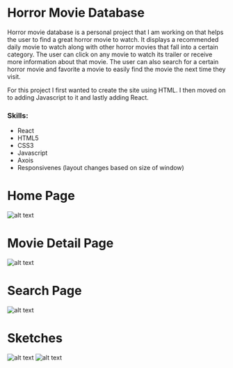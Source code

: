 # Horror Movie Database
Horror movie database is a personal project that I am working on that helps the user to find a great horror movie to watch. It displays a recommended daily movie to watch along with other horror movies that fall into a certain category. The user can click on any movie to watch its trailer or receive more information about that movie. The user can also search for a certain horror movie and favorite a movie to easily find the movie the next time they visit.

For this project I first wanted to create the site using HTML. I then moved on to adding Javascript to it and lastly adding React.

### Skills:
- React
- HTML5
- CSS3
- Javascript
- Axois
- Responsivenes (layout changes based on size of window)

# Home Page 
![alt text](https://github.com/jcmalott/Horror_Movie_Database/blob/master/pictures/HomePage.PNG)

# Movie Detail Page 
![alt text](https://github.com/jcmalott/Horror_Movie_Database/blob/master/pictures/Movie_info.PNG)

# Search Page  
![alt text](https://github.com/jcmalott/Horror_Movie_Database/blob/master/pictures/SearchPage.PNG)

# Sketches  
![alt text](https://github.com/jcmalott/Horror_Movie_Database/blob/master/pictures/Home_Page_Sketch.PNG)
![alt text](https://github.com/jcmalott/Horror_Movie_Database/blob/master/pictures/View_Movie_Sketch.PNG)
